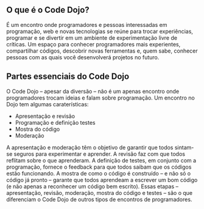 ## O que é o Code Dojo?

É um encontro onde programadores e pessoas interessadas em programação, web e novas tecnologias se reúne para trocar experiências, programar e se divertir em um ambiente de experimentação livre de críticas. Um espaço para conhecer programadores mais experientes, compartilhar códigos, descobrir novas ferramentas e, quem sabe, conhecer pessoas com as quais você desenvolverá projetos no futuro.

## Partes essenciais do Code Dojo

O Code Dojo – apesar da diversão – não é um apenas encontro onde programadores trocam ideias e falam sobre programação. Um encontro no Dojo tem algumas caraterísticas:

- Apresentação e revisão
- Programação e definição testes
- Mostra do código
- Moderação

A apresentação e moderação têm o objetivo de garantir que todos sintam-se seguros para experimentar e aprender. A revisão faz com que todos reflitam sobre o que aprenderam. A definição de testes, em conjunto com a programação, fornece o feedback para que todos saibam que os códigos estão funcionando. A mostra de como o código é construído – e não só o código já pronto – garante que todos aprendeam a escrever um bom código (e não apenas a reconhecer um código bem escrito). Essas etapas – apresentação, revisão, moderação, mostra do código e testes – são o que diferenciam o Code Dojo de outros tipos de encontros de programadores.
